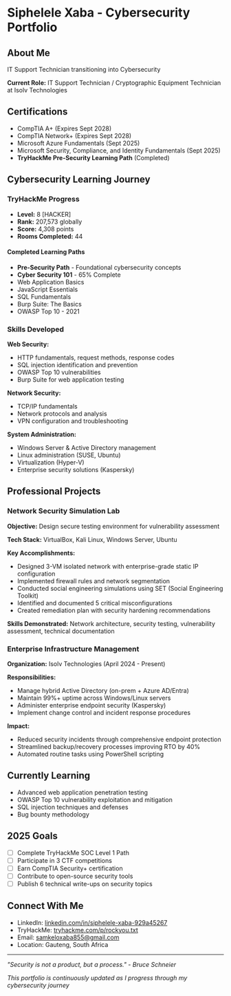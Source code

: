 # Siphelele Xaba - Cybersecurity Portfolio

## About Me
IT Support Technician transitioning into Cybersecurity

**Current Role:** IT Support Technician / Cryptographic Equipment Technician at Isolv Technologies

##  Certifications
- CompTIA A+ (Expires Sept 2028)
- CompTIA Network+ (Expires Sept 2028)
- Microsoft Azure Fundamentals (Sept 2025)
- Microsoft Security, Compliance, and Identity Fundamentals (Sept 2025)
- **TryHackMe Pre-Security Learning Path** (Completed)

##  Cybersecurity Learning Journey

### TryHackMe Progress
- **Level:** 8 [HACKER]
- **Rank:** 207,573 globally
- **Score:** 4,308 points
- **Rooms Completed:** 44

#### Completed Learning Paths
-  **Pre-Security Path** - Foundational cybersecurity concepts
-  **Cyber Security 101** - 65% Complete
  - Web Application Basics
  - JavaScript Essentials
  - SQL Fundamentals
  - Burp Suite: The Basics
  - OWASP Top 10 - 2021

### Skills Developed
**Web Security:**
- HTTP fundamentals, request methods, response codes
- SQL injection identification and prevention
- OWASP Top 10 vulnerabilities
- Burp Suite for web application testing

**Network Security:**
- TCP/IP fundamentals
- Network protocols and analysis
- VPN configuration and troubleshooting

**System Administration:**
- Windows Server & Active Directory management
- Linux administration (SUSE, Ubuntu)
- Virtualization (Hyper-V)
- Enterprise security solutions (Kaspersky)

##  Professional Projects

### Network Security Simulation Lab
**Objective:** Design secure testing environment for vulnerability assessment

**Tech Stack:** VirtualBox, Kali Linux, Windows Server, Ubuntu

**Key Accomplishments:**
- Designed 3-VM isolated network with enterprise-grade static IP configuration
- Implemented firewall rules and network segmentation
- Conducted social engineering simulations using SET (Social Engineering Toolkit)
- Identified and documented 5 critical misconfigurations
- Created remediation plan with security hardening recommendations

**Skills Demonstrated:** Network architecture, security testing, vulnerability assessment, technical documentation

### Enterprise Infrastructure Management
**Organization:** Isolv Technologies (April 2024 - Present)

**Responsibilities:**
- Manage hybrid Active Directory (on-prem + Azure AD/Entra)
- Maintain 99%+ uptime across Windows/Linux servers
- Administer enterprise endpoint security (Kaspersky)
- Implement change control and incident response procedures

**Impact:**
- Reduced security incidents through comprehensive endpoint protection
- Streamlined backup/recovery processes improving RTO by 40%
- Automated routine tasks using PowerShell scripting

##  Currently Learning
- Advanced web application penetration testing
- OWASP Top 10 vulnerability exploitation and mitigation
- SQL injection techniques and defenses
- Bug bounty methodology

##  2025 Goals
- [ ] Complete TryHackMe SOC Level 1 Path
- [ ] Participate in 3 CTF competitions
- [ ] Earn CompTIA Security+ certification
- [ ] Contribute to open-source security tools
- [ ] Publish 6 technical write-ups on security topics

##  Connect With Me
- LinkedIn: [linkedin.com/in/siphelele-xaba-929a45267](https://www.linkedin.com/in/siphelele-xaba-929a45267)
- TryHackMe: [tryhackme.com/p/rockyou.txt](https://tryhackme.com/p/rockyou.txt)
- Email: samkeloxaba855@gmail.com
- Location: Gauteng, South Africa

---

*"Security is not a product, but a process." - Bruce Schneier*

 *This portfolio is continuously updated as I progress through my cybersecurity journey*
